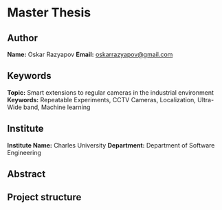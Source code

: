 # Master Thesis

## Author
**Name:** Oskar Razyapov
**Email:** oskarrazyapov@gmail.com  

## Keywords
**Topic:** Smart extensions to regular cameras in the industrial environment
**Keywords:** Repeatable Experiments, CCTV Cameras, Localization, Ultra-Wide band, Machine learning

## Institute
**Institute Name:** Charles University
**Department:** Department of Software Engineering

## Abstract


## Project structure
 

